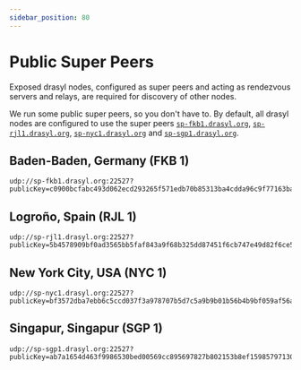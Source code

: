 ```yaml
---
sidebar_position: 80
---
```

# Public Super Peers

Exposed drasyl nodes, configured as super peers and acting as rendezvous servers and relays, are required for discovery of other nodes.

We run some public super peers, so you don't have to.
By default, all drasyl nodes are configured to use the super peers [`sp-fkb1.drasyl.org`](#baden-baden-germany-fkb-1), [`sp-rjl1.drasyl.org`](#logroño-spain-rjl-1), [`sp-nyc1.drasyl.org`](#new-york-city-usa-nyc-1) and [`sp-sgp1.drasyl.org`](#singapur-singapur-sgp-1).


## Baden-Baden, Germany (FKB 1)

```
udp://sp-fkb1.drasyl.org:22527?publicKey=c0900bcfabc493d062ecd293265f571edb70b85313ba4cdda96c9f77163ba62d&networkId=1
```

## Logroño, Spain (RJL 1)
```
udp://sp-rjl1.drasyl.org:22527?publicKey=5b4578909bf0ad3565bb5faf843a9f68b325dd87451f6cb747e49d82f6ce5f4c&networkId=1
```

## New York City, USA (NYC 1)
```
udp://sp-nyc1.drasyl.org:22527?publicKey=bf3572dba7ebb6c5ccd037f3a978707b5d7c5a9b9b01b56b4b9bf059af56a4e0&networkId=1
```

## Singapur, Singapur (SGP 1)
```
udp://sp-sgp1.drasyl.org:22527?publicKey=ab7a1654d463f9986530bed00569cc895697827b802153b8ef1598579713045f&networkId=1
```
